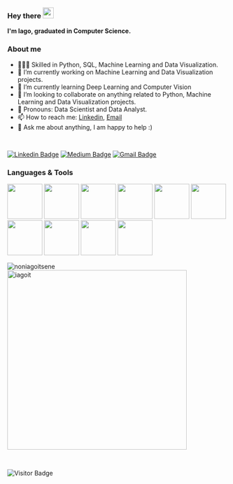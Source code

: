 ### Hey there <img src="https://media.giphy.com/media/hvRJCLFzcasrR4ia7z/giphy.gif" width="25px">

**I'm Iago, graduated in Computer Science.**

### About me
- 👨🏼‍💻 Skilled in Python, SQL, Machine Learning and Data Visualization.
- 🔭 I’m currently working on Machine Learning and Data Visualization projects.
- 🌱 I’m currently learning Deep Learning and Computer Vision
- 🤝 I’m looking to collaborate on anything related to Python, Machine Learning and Data Visualization projects.
- 🧸 Pronouns: Data Scientist and Data Analyst.
- 📫 How to reach me: [Linkedin](https://www.linkedin.com/in/iagoteixeira), [Email](mailto:iago.sty@gmail.com)
- 💬 Ask me about anything, I am happy to help :)

<br />

[![Linkedin Badge](https://img.shields.io/badge/-iagoit-blue?style=flat-square&logo=Linkedin&logoColor=white&link=https://www.linkedin.com/in/iagoteixeira)](https://www.linkedin.com/in/iagoteixeira)
[![Medium Badge](https://img.shields.io/badge/-@iagoitz-03a57a?style=flat-square&labelColor=000000&logo=Medium&link=https://iagoitz.medium.com/)](https://iagoitz.medium.com/)
[![Gmail Badge](https://img.shields.io/badge/-iago.sty@gmail.com-c14438?style=flat-square&logo=Gmail&logoColor=white&link=mailto:iago.sty@gmail.com)](mailto:iago.sty@gmail.com)

### Languages & Tools

<img height="80" src="https://www.vectorlogo.zone/logos/python/python-icon.svg"> 
<img height="80" src="https://www.vectorlogo.zone/logos/microsoft_powerbi/microsoft_powerbi-icon.svg"> 
<img height="80" src="https://raw.githubusercontent.com/gilbarbara/logos/master/logos/tableau-icon.svg"> 
<img height="80" src="https://www.vectorlogo.zone/logos/google_analytics/google_analytics-icon.svg"> 
<img height="80" src="https://www.vectorlogo.zone/logos/mysql/mysql-icon.svg"> 
<img height="80" src="https://www.vectorlogo.zone/logos/apache_hadoop/apache_hadoop-icon.svg"> 
<img height="80" src="https://www.vectorlogo.zone/logos/mongodb/mongodb-icon.svg"> 
<img height="80" src="https://www.vectorlogo.zone/logos/git-scm/git-scm-icon.svg"> 
<img height="80" src="https://www.vectorlogo.zone/logos/github/github-icon.svg"> 
<img height="80" src="https://www.vectorlogo.zone/logos/gitlab/gitlab-icon.svg"> 

<p><img align="left" src="https://github-readme-stats.vercel.app/api/top-langs?username=iagoit&show_icons=true&locale=en&layout=compact&theme=tokyonight&exclude_repo=ProjetoIntegrador" alt="noniagoitsene" /></p>
<p>&nbsp;<img align="center" src="https://github-readme-stats.vercel.app/api?username=iagoit&show_icons=true&locale=en&theme=tokyonight" alt="iagoit" width="410" /></p>

<br>

![Visitor Badge](https://visitor-badge.laobi.icu/badge?page_id=iagoit.iagoit)
